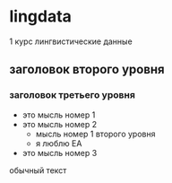 # lingdata
1 курс лингвистические данные
## заголовок второго уровня
### заголовок третьего уровня
* это мысль номер 1
* это мысль номер 2
  * мысль номер 1 второго уровня
  * я люблю ЕА
* это мысль номер 3 

обычный текст
